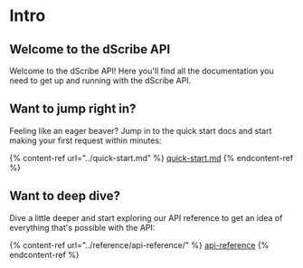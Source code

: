 # Intro

## Welcome to the dScribe API

Welcome to the dScribe API! Here you'll find all the documentation you need to get up and running with the dScribe API.

## Want to jump right in?

Feeling like an eager beaver? Jump in to the quick start docs and start making your first request within minutes:

{% content-ref url="../quick-start.md" %}
[quick-start.md](../quick-start.md)
{% endcontent-ref %}

## Want to deep dive?

Dive a little deeper and start exploring our API reference to get an idea of everything that's possible with the API:

{% content-ref url="../reference/api-reference/" %}
[api-reference](../reference/api-reference/)
{% endcontent-ref %}
